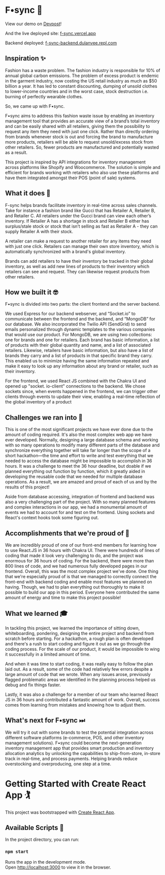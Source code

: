 # F•sync 🚀

View our demo on [Devpost](https://devpost.com/software/f-sync)!

And the live deployed site: [f-sync.vercel.app](https://f-sync.vercel.app/)

Backend deployed: [f-sync-backend.dulanvee.repl.com](https://f-sync-backend.dulanvee.repl.com)

## Inspiration ✨
Fashion has a waste problem. The fashion industry is responsible for 10% of annual global carbon emissions. The problem of excess product is endemic in the garment industry, now costing the US retail industry as much as $50 billion a year. It has led to constant discounting, dumping of unsold clothes to lower-income countries and in the worst case, stock destruction i.e. burning of perfectly wearable clothes.

So, we came up with F•sync.

F•sync aims to address this fashion waste issue by enabling an inventory management tool that provides an accurate view of a brand’s total inventory and can be easily shared with all retailers, giving them the possibility to request any item they need with just one click. Rather than directly ordering from brands whenever stock is out and forcing the brand to manufacture more products, retailers will be able to request unsold/excess stock from other retailers. So, fewer products are manufactured and potentially wasted as a result.

This project is inspired by API integrations for inventory management across platforms like Shopify and Woocommerce. The solution is simple and efficient for brands working with retailers who also use these platforms and have them integrated amongst their POS (point of sale) systems.

## What it does 🧨
F-sync helps brands facilitate inventory in real-time across sales channels. Take for instance a fashion brand like Gucci that has Retailer A, Retailer B, and Retailer C. All retailers under the Gucci brand can view each other’s inventory. If Retailer A has a shortage in stock and Retailer B either has surplus/stale stock or stock that isn’t selling as fast as Retailer A - they can supply Retailer A with their stock. 

A retailer can make a request to another retailer for any items they need with just one click. Retailers can manage their own store inventory, which is automatically synchronized with a brand's global inventory. 

Brands can add retailers to have their inventory be tracked in their global inventory, as well as add new lines of products to their inventory which retailers can see and request. They can likewise request products from other retailers.

## How we built it 🤓
F•sync is divided into two parts: the client frontend and the server backend. 

We used Express for our backend webserver, and “Socket.io” to communicate between the frontend and the backend, and “MongoDB” for our database. We also incorporated the Twilio API (SendGrid) to send emails personalized through dynamic templates to the various companies that would use our product. For MongoDB, we are using two collections: one for brands and one for retailers. Each brand has basic information, a list of products with their global quantity and name, and a list of associated retailers. Likewise, retailers have basic information, but also have a list of brands they carry and a list of products in that specific brand they carry. This enabled us to minimize having the same information repeated and make it easy to look up any information about any brand or retailer, such as their inventory.

For the frontend, we used React JS combined with the Chakra UI and opened up "socket. io-client" connections to the backend. We chose sockets since, when events happened in the frontend, we can trigger other clients through events to update their view, enabling a real-time reflection of the global inventory of a product

## Challenges we ran into 🥊
This is one of the most significant projects we have ever done due to the amount of coding required. It's also the most complex web app we have ever developed. Normally, designing a large database schema and working with so many operations to modify many different parts of the database and synchronize everything together will take far longer than the scope of a short hackathon—the time and effort to write and test everything that we needed to access the database might be impossible to accomplish in 36 hours. It was a challenge to meet the 36 hour deadline, but doable if we planned everything out function by function, which it greatly aided in developing the reusable code that we needed for multiple database operations. As a result, we are amazed and proud of each of us and by the results of this project! 

Aside from database accessing, integration of frontend and backend was also a very challenging part of the project. With so many planned features and complex interactions in our app, we had a monumental amount of events we had to account for and test on the frontend. Using sockets and React's context hooks took some figuring out.

## Accomplishments that we're proud of 🥂
We are incredibly proud of one of our front-end members for learning how to use React.JS in 36 hours with Chakra UI. There were hundreds of lines of coding that made it look very challenging to do, and the project was enormous for 36 hours of coding. For the backend, there were more than 800 lines of code, and we had numerous fully developed pages in our frontend. Overall, this was the most complex project we've done. One thing that we're especially proud of is that we managed to correctly connect the front-end with backend coding and enable most features we planned on having. Though, we had to plan everything out thoroughly to make it possible to build our app in this period. Everyone here contributed the same amount of energy and time to make this project possible! 

## What we learned 🎓
In tackling this project, we learned the importance of sitting down, whiteboarding, pondering, designing the entire project and backend from scratch before starting. For a hackathon, a rough plan is often developed and there's a rush to start coding and figure it out as we go through the coding process. For the scale of our product, it would be impossible to wing it successfully in a limited amount of time. 

And when it was time to start coding, it was really easy to follow the plan laid out. As a result, some of the code had relatively few errors despite a large amount of code that we wrote. When any issues arose, previously flagged problematic areas we identified in the planning process helped us debug and fix things faster.

Lastly, it was also a challenge for a member of our team who learned React JS in 36 hours and contributed a fantastic amount of work. Overall, success comes from learning from mistakes and knowing how to adjust them. 

## What's next for F•sync ⏭
We will try it out with some brands to test the potential integration across different software platforms (e-commerce, POS, and other inventory management solutions). F•sync could become the next-generation inventory management app that provides smart production and inventory allocation analytics by unlocking the capabilities to ship-from-store, in-store track in real-time, and process payments. Helping brands reduce overstocking and overproducing, one step at a time. 

# Getting Started with Create React App 🏌️‍

This project was bootstrapped with [Create React App](https://github.com/facebook/create-react-app).

## Available Scripts 💱

In the project directory, you can run:

### `npm start`

Runs the app in the development mode.\
Open [http://localhost:3000](http://localhost:3000) to view it in the browser.

